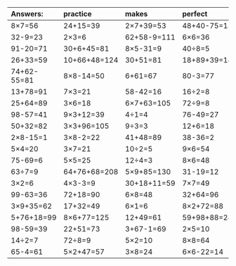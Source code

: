 | Answers: | practice | makes | perfect | ! |
| :--- | :--- | :--- | :--- | :--- |
| 8×7=56 | 24+15=39 | 2×7+39=53 | 48+40-75=13 | 95+6+69=170 | 
| 32-9=23 | 2×3=6 | 62+58-9=111 | 6×6=36 | 6+51=57 | 
| 91-20=71 | 30+6+45=81 | 8×5-31=9 | 40÷8=5 | 42÷7=6 | 
| 26+33=59 | 10+66+48=124 | 30+51=81 | 18+89+39=146 | 3×4=12 | 
| 74+62-55=81 | 8×8-14=50 | 6+61=67 | 80-3=77 | 84-38=46 | 
| 13+78=91 | 7×3=21 | 58-42=16 | 16÷2=8 | 9×6+35=89 | 
| 25+64=89 | 3×6=18 | 6×7+63=105 | 72÷9=8 | 9×3=27 | 
| 98-57=41 | 9×3+12=39 | 4÷1=4 | 76-49=27 | 3+62-56=9 | 
| 50+32=82 | 3×3+96=105 | 9÷3=3 | 12+6=18 | 8×2=16 | 
| 2×8-15=1 | 3×8-2=22 | 41+48=89 | 38-36=2 | 24÷3=8 | 
| 5×4=20 | 3×7=21 | 10÷2=5 | 9×6=54 | 70+15=85 | 
| 75-69=6 | 5×5=25 | 12÷4=3 | 8×6=48 | 90+54-47=97 | 
| 63÷7=9 | 64+76+68=208 | 5×9+85=130 | 31-19=12 | 10+2+41=53 | 
| 3×2=6 | 4×3-3=9 | 30+18+11=59 | 7×7=49 | 8×8+27=91 | 
| 99-63=36 | 72+18=90 | 6×8=48 | 32+64=96 | 18+23=41 | 
| 3×9+35=62 | 17+32=49 | 6×1=6 | 8×2+72=88 | 5×9=45 | 
| 5+76+18=99 | 8×6+77=125 | 12+49=61 | 59+98+88=245 | 22+24=46 | 
| 98-59=39 | 22+51=73 | 3+67-1=69 | 2×5=10 | 46+38=84 | 
| 14÷2=7 | 72÷8=9 | 5×2=10 | 8×8=64 | 51+20+2=73 | 
| 65-4=61 | 5×2+47=57 | 3×8=24 | 6×6-22=14 | 43+55-24=74 | 
